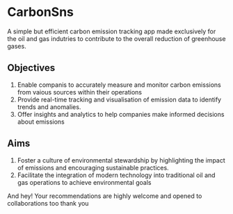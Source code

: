 # CarbonSns
A simple but efficient carbon emission tracking app made exclusively for the oil and gas indutries to contribute to the overall reduction of greenhouse gases.
## Objectives
1. Enable companis to accurately measure and monitor carbon emissions from vaious sources within their operations
2. Provide real-time tracking and visualisation of emission data to identify trends and anomalies.
3. Offer insights and analytics to help companies make informed decisions about emissions
## Aims
1. Foster a culture of environmental stewardship by highlighting the impact of emissions and encouraging sustainable practices.
2. Facilitate the integration of modern technology into traditional oil and gas operations to achieve environmental goals

And hey! Your recommendations are highly welcome and opened to collaborations too thank you
